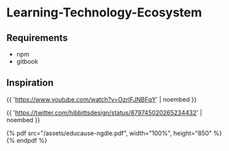 # Learning-Technology-Ecosystem

## Requirements
* npm
* gitbook

## Inspiration

{{ 'https://www.youtube.com/watch?v=OzrlFJNBFqY' | noembed }}

{{ 'https://twitter.com/hibbittsdesign/status/879745020265234432' | noembed }}


{% pdf src="/assets/educause-ngdle.pdf", width="100%", height="850" %}{% endpdf %}
